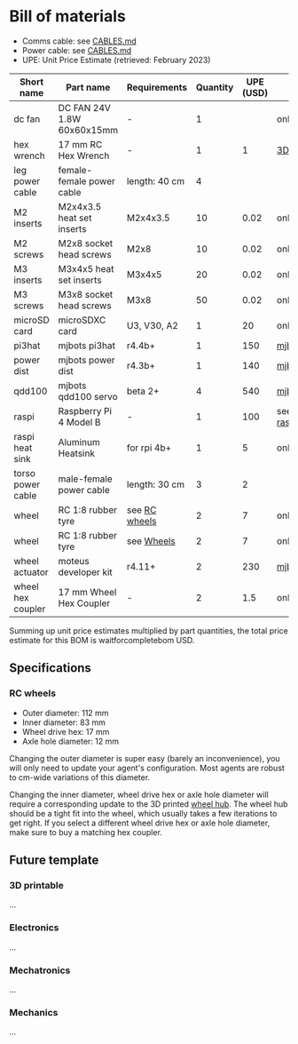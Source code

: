 # Bill of materials

* Comms cable: see [CABLES.md](CABLES.md)
* Power cable: see [CABLES.md](CABLES.md)
* UPE: Unit Price Estimate (retrieved: February 2023)

| Short name         | Part name                   | Requirements  | Quantity  | UPE (USD) | Suppliers     |
|--------------------|-----------------------------|---------------|-----------|-----------|---------------|
| dc fan             | DC FAN 24V 1.8W 60x60x15mm  | -             | 1         |           | online retail |
| hex wrench         | 17 mm RC Hex Wrench         | -             | 1         | 1         | [3D print](https://www.printables.com/model/59120-17mm-rc-hex-wrench/comments/151854) |
| leg power cable    | female-female power cable   | length: 40 cm | 4         |           | |
| M2 inserts         | M2x4x3.5 heat set inserts   | M2x4x3.5      | 10        | 0.02      | online retail |
| M2 screws          | M2x8 socket head screws     | M2x8          | 10        | 0.02      | online retail |
| M3 inserts         | M3x4x5 heat set inserts     | M3x4x5        | 20        | 0.02      | online retail |
| M3 screws          | M3x8 socket head screws     | M3x8          | 50        | 0.02      | online retail |
| microSD card       | microSDXC card              | U3, V30, A2   | 1         | 20        | online retail |
| pi3hat             | mjbots pi3hat               | r4.4b+        | 1         | 150       | [mjbots](https://mjbots.com/products/mjbots-pi3hat-r4-4b) |
| power dist         | mjbots power dist           | r4.3b+        | 1         | 140       | [mjbots](https://mjbots.com/products/mjbots-power-dist-r4-3b) |
| qdd100             | mjbots qdd100 servo         | beta 2+       | 4         | 540       | [mjbots](https://mjbots.com/products/qdd100-beta-3) |
| raspi              | Raspberry Pi 4 Model B      | -             | 1         | 100       | see [raspberrypi.com](https://www.raspberrypi.com/products/raspberry-pi-4-model-b/#find-reseller) |
| raspi heat sink    | Aluminum Heatsink           | for rpi 4b+   | 1         | 5         | online retail |
| torso power cable  | male-female power cable     | length: 30 cm | 3         | 2         | |
| wheel              | RC 1:8 rubber tyre          | see [RC wheels](#rc-wheels) | 2 | 7   | online retail |
| wheel              | RC 1:8 rubber tyre          | see [Wheels](#wheels) | 2 | 7         | online retail |
| wheel actuator     | moteus developer kit        | r4.11+        | 2         | 230       | [mjbots](https://mjbots.com/products/moteus-r4-11-developer-kit) |
| wheel hex coupler  | 17 mm Wheel Hex Coupler     | -             | 2         | 1.5       | online retail |

Summing up unit price estimates multiplied by part quantities, the total price estimate for this BOM is waitforcompletebom USD.

## Specifications

### RC wheels

* Outer diameter: 112 mm
* Inner diameter: 83 mm
* Wheel drive hex: 17 mm
* Axle hole diameter: 12 mm

Changing the outer diameter is super easy (barely an inconvenience), you will only need to update your agent's configuration. Most agents are robust to cm-wide variations of this diameter.

Changing the inner diameter, wheel drive hex or axle hole diameter will require a corresponding update to the 3D printed [wheel hub](3d_printing/legs/hollow/wheel_hub_v6.3mf). The wheel hub should be a tight fit into the wheel, which usually takes a few iterations to get right. If you select a different wheel drive hex or axle hole diameter, make sure to buy a matching hex coupler.

## Future template

### 3D printable

...

### Electronics

...

### Mechatronics

...

### Mechanics

...
